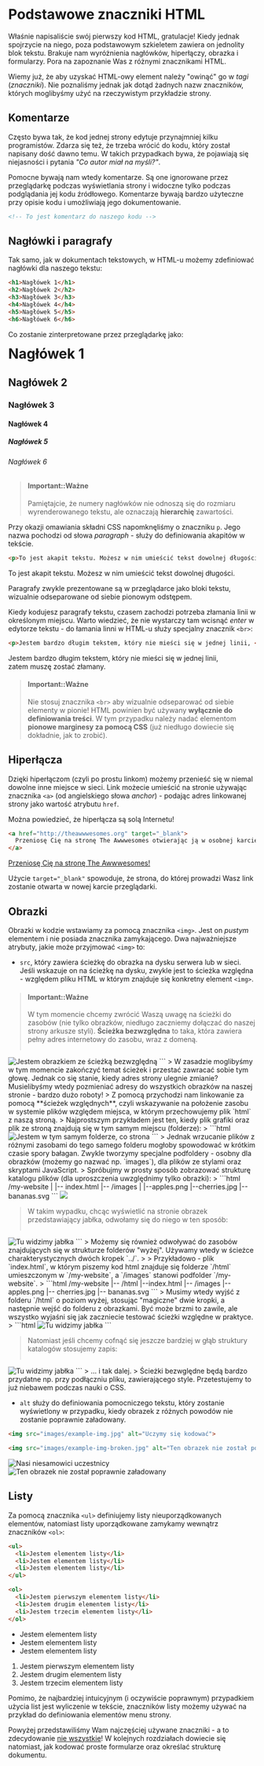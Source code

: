 # Podstawowe znaczniki HTML

Właśnie napisaliście swój pierwszy kod HTML, gratulacje! Kiedy jednak spojrzycie na niego, poza podstawowym szkieletem zawiera on jednolity blok tekstu. Brakuje nam wyróżnienia nagłówków, hiperłączy, obrazka i formularzy. Pora na zapoznanie Was z różnymi znacznikami HTML.

Wiemy już, że aby uzyskać HTML-owy element należy "owinąć" go w *tagi* (*znaczniki*). Nie poznaliśmy jednak jak dotąd żadnych nazw znaczników, których moglibyśmy użyć na rzeczywistym przykładzie strony.

## Komentarze

Często bywa tak, że kod jednej strony edytuje przynajmniej kilku programistów. Zdarza się też, że trzeba wrócić do kodu, który został napisany dość dawno temu. W takich przypadkach bywa, że pojawiają się niejasności i pytania *"Co autor miał na myśli?"*.

Pomocne bywają nam wtedy komentarze. Są one ignorowane przez przeglądarkę podczas wyświetlania strony i widoczne tylko podczas podglądania jej kodu źródłowego. Komentarze bywają bardzo użyteczne przy opisie kodu i umożliwiają jego dokumentowanie.

```html
<!-- To jest komentarz do naszego kodu -->
```

## Nagłówki i paragrafy

Tak samo, jak w dokumentach tekstowych, w HTML-u możemy zdefiniować nagłówki dla naszego tekstu:

```html
<h1>Nagłówek 1</h1>
<h2>Nagłówek 2</h2>
<h3>Nagłówek 3</h3>
<h4>Nagłówek 4</h4>
<h5>Nagłówek 5</h5>
<h6>Nagłówek 6</h6>
```

Co zostanie zinterpretowane przez przeglądarkę jako:

<div class="example-wrapper">
  <h1 style="margin-top:0">Nagłówek 1</h1>
  <h2>Nagłówek 2</h2>
  <h3>Nagłówek 3</h3>
  <h4>Nagłówek 4</h4>
  <h5>Nagłówek 5</h5>
  <h6>Nagłówek 6</h6>
</div>

> #### Important::Ważne
>
> Pamiętajcie, że numery nagłówków nie odnoszą się do rozmiaru wyrenderowanego tekstu, ale oznaczają **hierarchię** zawartości.

Przy okazji omawiania składni CSS napomknęliśmy o znaczniku `p`. Jego nazwa pochodzi od słowa *paragraph* - służy do definiowania akapitów w tekście.

```html
<p>To jest akapit tekstu. Możesz w nim umieścić tekst dowolnej długości.</p>
```

<div class="example-wrapper">
  <p>To jest akapit tekstu. Możesz w nim umieścić tekst dowolnej długości.</p>
</div>

Paragrafy zwykle prezentowane są w przeglądarce jako bloki tekstu, wizualnie odseparowane od siebie pionowym odstępem.

Kiedy kodujesz paragrafy tekstu, czasem zachodzi potrzeba złamania linii w określonym miejscu. Warto wiedzieć, że nie wystarczy tam wcisnąć *enter* w edytorze tekstu - do łamania linni w HTML-u służy specjalny znacznik `<br>`:

```html
<p>Jestem bardzo długim tekstem, który nie mieści się w jednej linii, <br> zatem muszę zostać złamany.</p>
```

<div class="example-wrapper">
  <p>
    Jestem bardzo długim tekstem, który nie mieści się w jednej linii, <br>
    zatem muszę zostać złamany.
  </p>
</div>

> #### Important::Ważne
>
> Nie stosuj znacznika `<br>` aby wizualnie odseparować od siebie elementy w pionie! HTML powinien być używany **wyłącznie do definiowania treści**. W tym przypadku należy nadać elementom **pionowe marginesy za pomocą CSS** (już niedługo dowiecie się dokładnie, jak to zrobić).

## Hiperłącza

Dzięki hiperłączom (czyli po prostu linkom) możemy przenieść się w niemal dowolne inne miejsce w sieci. Link możecie umieścić na stronie używając znacznika `<a>` (od angielskiego słowa *anchor*) - podając adres linkowanej strony jako wartość atrybutu `href`.

Można powiedzieć, że hiperłącza są solą Internetu!

```html
<a href="http://theawwwesomes.org" target="_blank">
  Przeniosę Cię na stronę The Awwwesomes otwierając ją w osobnej karcie przeglądarki!
</a>
```

<div class="example-wrapper">
  <a href="http://theawwwesomes.org" target="_blank">Przeniosę Cię na stronę The Awwwesomes!</a>
</div>

Użycie `target="_blank"` spowoduje, że strona, do której prowadzi Wasz link zostanie otwarta w nowej karcie przeglądarki.

## Obrazki

Obrazki w kodzie wstawiamy za pomocą znacznika `<img>`. Jest on *pustym* elementem i nie posiada znacznika zamykającego. Dwa najważniejsze atrybuty, jakie może przyjmować `<img>` to:

- `src`, który zawiera ścieżkę do obrazka na dysku serwera lub w sieci. Jeśli wskazuje on na ścieżkę na dysku, zwykle jest to ścieżka względna - względem pliku HTML w którym znajduje się konkretny element `<img>`.

> #### Important::Ważne
>
> W tym momencie chcemy zwrócić Waszą uwagę na ścieżki do zasobów (nie tylko obrazków, niedługo zaczniemy dołączać do naszej strony arkusze styli).
> **Ścieżka bezwzględna** to taka, która zawiera pełny adres internetowy do zasobu, wraz z domeną.
> ```html
 <img src="http://theawwwesomes.org/images/example.png" alt="Jestem obrazkiem ze ścieżką bezwzględną">
 ```
 > W zasadzie moglibyśmy w tym momencie zakończyć temat ścieżek i przestać zawracać sobie tym głowę. Jednak co się stanie, kiedy adres strony ulegnie zmianie? Musielibyśmy wtedy pozmieniać adresy do wszystkich obrazków na naszej stronie - bardzo dużo roboty!
 > Z pomocą przychodzi nam linkowanie za pomocą **ścieżek względnych**, czyli wskazywanie na położenie zasobu w systemie plików względem miejsca, w którym przechowujemy plik `html` z naszą stroną.
 > Najprostszym przykładem jest ten, kiedy plik grafiki oraz plik ze stroną znajdują się w tym samym miejscu (folderze):
 > ```html
 <img src="example.png" alt="Jestem w tym samym folderze, co strona">
 ```
 > Jednak wrzucanie plików z różnymi zasobami do tego samego folderu mogłoby spowodować w krótkim czasie spory bałagan. Zwykle tworzymy specjalne podfoldery - osobny dla obrazków (możemy go nazwać np. `images`), dla plików ze stylami oraz skryptami JavaScript.
 > Spróbujmy w prosty sposób zobrazować strukturę katalogu plików (dla uproszczenia uwzględnimy tylko obrazki):
 > ```html
 /my-website
  |
  |-- index.html
  |-- /images
       |
       |--apples.png
       |--cherries.jpg
       |--bananas.svg
```
<img src="/images/img-path-examples.gif" class="image-full-width">

> W takim wypadku, chcąc wyświetlić na stronie obrazek przedstawiający jabłka, odwołamy się do niego w ten sposób:
> ```html
 <img src="images/apples.png" alt="Tu widzimy jabłka">
 ```
> Możemy się również odwoływać do zasobów znajdujących się w strukturze folderów "wyżej". Używamy wtedy w ścieżce charakterystycznych dwóch kropek `../`. 
>
> Przykładowo - plik `index.html`, w którym piszemy kod html znajduje się folderze `/html` umieszczonym w `/my-website`, a `/images` stanowi podfolder `/my-website`. 
> ```html
 /my-website
  |-- /html
       |--index.html
  |-- /images
    |-- apples.png
    |-- cherries.jpg
    |-- bananas.svg
```
> Musimy wtedy wyjść z folderu `/html` o poziom wyżej, stosując "magiczne" dwie kropki, a następnie wejść do folderu z obrazkami. Być może brzmi to zawile, ale wszystko wyjaśni się jak zaczniecie testować ścieżki względne w praktyce.
> ```html
 <img src="../images/apples.png" alt="Tu widzimy jabłka">
 ```

> Natomiast jeśli chcemy cofnąć się jeszcze bardziej w głąb struktury katalogów stosujemy zapis:
> ```html
 <img src="../../images/apples.png" alt="Tu widzimy jabłka">
 ```
> ... i tak dalej.
> Ścieżki bezwględne będą bardzo przydatne np. przy podłączniu pliku, zawierającego style. Przetestujemy to już niebawem podczas nauki o CSS.

- `alt` służy do definiowania pomocniczego tekstu, który zostanie wyświetlony w przypadku, kiedy obrazek z różnych powodów nie zostanie poprawnie załadowany.

```html
<img src="images/example-img.jpg" alt="Uczymy się kodować">

<img src="images/example-img-broken.jpg" alt="Ten obrazek nie został poprawnie załadowany">
```

<div class="example-wrapper">
  <img src="/images/example-img.jpg" alt="Nasi niesamowici uczestnicy">
  <img src="/images/example-img-broken.jpg" alt="Ten obrazek nie został poprawnie załadowany">
</div>

## Listy

Za pomocą znacznika `<ul>` definiujemy listy nieuporządkowanych elementów, natomiast listy uporządkowane zamykamy wewnątrz znaczników `<ol>`:

```html
<ul>
  <li>Jestem elementem listy</li>
  <li>Jestem elementem listy</li>
  <li>Jestem elementem listy</li>
</ul>

<ol>
  <li>Jestem pierwszym elementem listy</li>
  <li>Jestem drugim elementem listy</li>
  <li>Jestem trzecim elementem listy</li>
</ol>
```

<div class="example-wrapper">
  <ul>
    <li>Jestem elementem listy</li>
    <li>Jestem elementem listy</li>
    <li>Jestem elementem listy</li>
  </ul>

  <ol>
    <li>Jestem pierwszym elementem listy</li>
    <li>Jestem drugim elementem listy</li>
    <li>Jestem trzecim elementem listy</li>
  </ol>
</div>

Pomimo, że najbardziej intuicyjnym (i oczywiście poprawnym) przypadkiem użycia list jest wyliczenie w tekście, znaczników listy możemy używać na przykład do definiowania elementów menu strony.

Powyżej przedstawiliśmy Wam najczęściej używane znaczniki - a to zdecydowanie [nie wszystkie](https://developer.mozilla.org/en/docs/Web/HTML/Element)! W kolejnych rozdziałach dowiecie się natomiast, jak kodować proste formularze oraz określać strukturę dokumentu.
